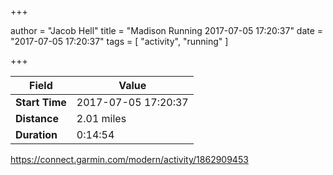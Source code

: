 +++

author = "Jacob Hell"
title = "Madison Running 2017-07-05 17:20:37"
date = "2017-07-05 17:20:37"
tags = [
    "activity", "running"
]

+++

<!--more-->

|Field  |Value  |
|--- | --- |
|**Start Time**|2017-07-05 17:20:37|
|**Distance**|2.01 miles|
|**Duration**|0:14:54|

https://connect.garmin.com/modern/activity/1862909453